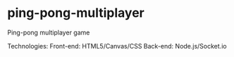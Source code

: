 ping-pong-multiplayer
=====================

Ping-pong multiplayer game

Technologies:
  Front-end:
    HTML5/Canvas/CSS
  Back-end:
    Node.js/Socket.io